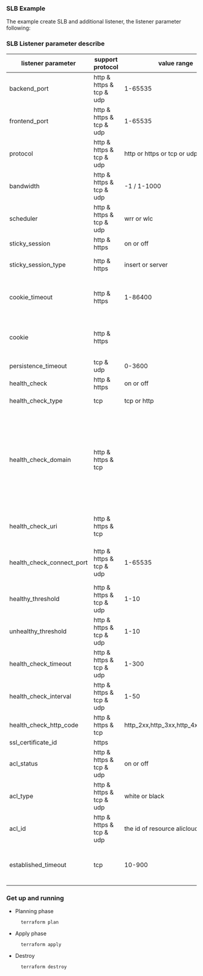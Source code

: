 ### SLB Example

The example create SLB and additional listener, the listener parameter following:

### SLB Listener parameter describe
listener parameter | support protocol | value range | remark |
------------- | ------------- | ------------- |  ------------- |
backend_port | http & https & tcp & udp | 1-65535 | the ecs instance port |
frontend_port | http & https & tcp & udp | 1-65535 | the slb linstener port |
protocol | http & https & tcp & udp | http or https or tcp or udp | |
bandwidth | http & https & tcp & udp | -1 / 1-1000 | |
scheduler | http & https & tcp & udp | wrr or wlc | |
sticky_session | http & https | on or off | |
sticky_session_type | http & https | insert or server | if sticky_session is on, the value must have|
cookie_timeout | http & https | 1-86400  | if sticky_session is on and sticky_session_type is insert, the value must have|
cookie | http & https |   | if sticky_session is on and sticky_session_type is server, the value must have|
persistence_timeout | tcp & udp | 0-3600 | |
health_check | http & https | on or off | | TCP and UDP listener's HealthCheck is always on
health_check_type | tcp | tcp or http | if health_check is on, the value must have |
health_check_domain | http & https & tcp | | one string which length is 1-80 and only allow letters, digits, '-' and '.' characters. When it is not set or empty,  Server Load Balancer uses the private network IP address of each backend server as Domain used for health check  |
health_check_uri | http & https & tcp |  | example: /aliyun. if health_check is on, the value must have . Default to "/"|
health_check_connect_port | http & https & tcp & udp | 1-65535 | If the parameter is not set, the backend server port (BackendServerPort) will be used. |
healthy_threshold | http & https & tcp & udp | 1-10 | default to 3 when the health_check is on |
unhealthy_threshold | http & https & tcp & udp | 1-10 | default to 3 when the health_check is on |
health_check_timeout | http & https & tcp & udp | 1-300 | default to 5 when the health_check is on |
health_check_interval | http & https & tcp & udp | 1-50 | default to 2 when the health_check is on |
health_check_http_code | http & https & tcp | http_2xx,http_3xx,http_4xx,http_5xx | default to http_2xx when the health_check is on |
ssl_certificate_id | https |  |  |
acl_status | http & https & tcp & udp | on or off | default to on |
acl_type   | http & https & tcp & udp | white or black |  |
acl_id     | http & https & tcp & udp | the id of resource alicloud_slb_acl|  |
established_timeout | tcp       | 10-900|tcp listener's EstablishedTimeout for established connection idle timeout.|



### Get up and running

* Planning phase

		terraform plan 

* Apply phase

		terraform apply 


* Destroy 

		terraform destroy